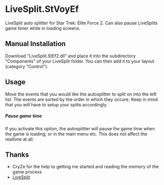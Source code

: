 LiveSplit.StVoyEf
=================

LiveSplit auto splitter for Star Trek: Elite Force 2. Can also pause LiveSplits game timer while in loading screens.

Manual Installation
-------------------
Download "LiveSplit.StEf2.dll" and place it into the subdirectory "Components" of your LiveSplit folder. You can then add it to your layout (category "Control").

Usage
-----
Move the events that you would like the autosplitter to split on into the left list. The events are sorted by the order in which they occure. Keep in mind that you will have to setup your splits accordingly.
##### Pause game time
If you activate this option, the autosplitter will pause the game time when the game is loading, or in the main menu etc. This does not affect the realtime at all.

Thanks
------
  * CryZe for the help to getting me started and reading the memory of the game process
  * [LiveSplit](http://livesplit.org/)
